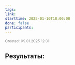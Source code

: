 ```yaml
---
tags: 
link: 
starttime: 2025-01-10T10:00:00
done: false
participants:
---
```

<span style="font-size:12px; color:#888888;">Created: 09.01.2025 12:31</span>

## Результаты:
